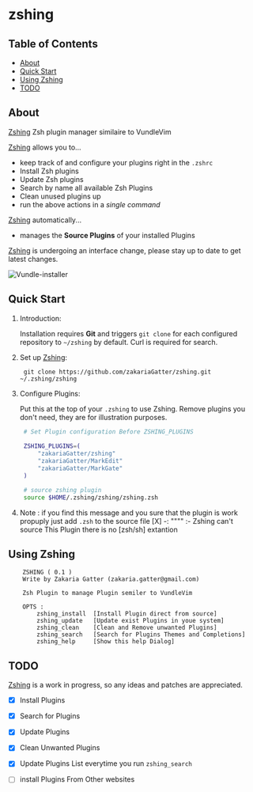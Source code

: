 # zshing

## Table of Contents

- [About](#about)
- [Quick Start](#quick-start)
- [Using Zshing](#using-zshing)
- [TODO](#todo)

## About

[Zshing] Zsh plugin manager similaire to VundleVim

[Zshing] allows you to...

* keep track of and configure your plugins right in the `.zshrc`
* Install Zsh plugins 
* Update Zsh plugins
* Search by name all available Zsh Plugins
* Clean unused plugins up
* run the above actions in a *single command*

[Zshing] automatically...

* manages the __Source Plugins__ of your installed Plugins

[Zshing] is undergoing an interface change, please stay up to date to get latest changes.

![Vundle-installer](http://i.imgur.com/Rueh7Cc.png)

## Quick Start

1. Introduction:

   Installation requires __Git__ and triggers `git clone` for each configured repository to `~/zshing` by default.
   Curl is required for search.

2. Set up [Zshing]:

   ` git clone https://github.com/zakariaGatter/zshing.git ~/.zshing/zshing`

3. Configure Plugins:

   Put this at the top of your `.zshing` to use Zshing. Remove plugins you don't need, they are for illustration purposes.

   ```zsh
    # Set Plugin configuration Before ZSHING_PLUGINS
    
    ZSHING_PLUGINS=(
        "zakariaGatter/zshing"
        "zakariaGatter/MarkEdit"
        "zakariaGatter/MarkGate"
    )

    # source zshing plugin 
    source $HOME/.zshing/zshing/zshing.zsh
   ```

4. Note :
    if you find this message and you sure that the plugin is work propuply 
    just add `.zsh` to the source file 
    [X] -: """" :- Zshing can't source This Plugin there is no [zsh/sh] extantion

## Using Zshing

```
    ZSHING ( 0.1 )
    Write by Zakaria Gatter (zakaria.gatter@gmail.com)

    Zsh Plugin to manage Plugin semiler to VundleVim

    OPTS : 
        zshing_install  [Install Plugin direct from source]
        zshing_update   [Update exist Plugins in youe system]
        zshing_clean    [Clean and Remove unwanted Plugins]
        zshing_search   [Search for Plugins Themes and Completions]
        zshing_help     [Show this help Dialog]
```

## TODO
[Zshing] is a work in progress, so any ideas and patches are appreciated.

* [X] Install Plugins 
* [X] Search for Plugins
* [X] Update Plugins 
* [X] Clean Unwanted Plugins
* [X] Update Plugins List everytime you run `zshing_search`
* [ ] install Plugins From Other websites


[Zshing]:http://github.com/zakariaGatter/zshing.vim
